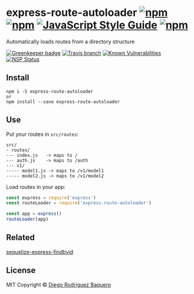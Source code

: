 # express-route-autoloader [![npm](https://img.shields.io/npm/v/express-route-autoloader.svg?style=flat-square)]() [![npm](https://img.shields.io/npm/dm/express-route-autoloader.svg?style=flat-square)]() [![JavaScript Style Guide](https://img.shields.io/badge/code_style-standard-brightgreen.svg?style=flat-square)](https://standardjs.com) [![npm](https://img.shields.io/npm/l/express-route-autoloader.svg?style=flat-square)](LICENSE)

Automatically loads routes from a directory structure

[![Greenkeeper badge](https://badges.greenkeeper.io/DiegoRBaquero/express-route-autoloader.svg)](https://greenkeeper.io/) [![Travis branch](https://img.shields.io/travis/DiegoRBaquero/express-route-autoloader/master.svg?style=flat-square)]() [![Known Vulnerabilities](https://snyk.io/test/github/diegorbaquero/express-route-autoloader/badge.svg?style=flat-square)](https://snyk.io/test/github/diegorbaquero/express-route-autoloader) [![NSP Status](https://nodesecurity.io/orgs/diegorbaquero/projects/69e07c1e-3ac2-467e-8c0e-503c6d63dacf/badge?style=flat-square)](https://nodesecurity.io/orgs/diegorbaquero/projects/69e07c1e-3ac2-467e-8c0e-503c6d63dacf)

## Install

```
npm i -S express-route-autoloader
or
npm install --save express-route-autoloader
```

## Use

Put your routes in `src/routes`:

```
src/
- routes/
--- index.js   -> maps to /
--- auth.js    -> maps to /auth
--- v1/
----- model1.js -> maps to /v1/model1
----- model2.js -> maps to /v1/model2
```

Load routes in your app:

```js
const express = require('express')
const routeLoader = require('express-route-autoloader')

const app = express()
routeLoader(app)
```

## Related

[sequelize-express-findbyid](https://github.com/DiegoRBaquero/sequelize-express-findbyid)


## License

MIT Copyright © [Diego Rodríguez Baquero](https://diegorbaquero.com)
